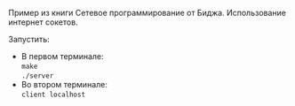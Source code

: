 Пример из книги Сетевое программирование от Биджа. Использование интернет сокетов.  

Запустить:  
* В первом терминале:  
`make`  
`./server`
* Во втором терминале:  
  `client localhost`
